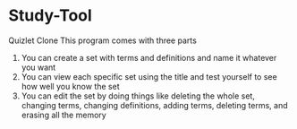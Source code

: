 # Study-Tool
Quizlet Clone
This program comes with three parts
1. You can create a set with terms and definitions and name it whatever you want
2. You can view each specific set using the title and test yourself to see how well you know the set
3. You can edit the set by doing things like deleting the whole set, changing terms, changing definitions, 
adding terms, deleting terms, and erasing all the memory
